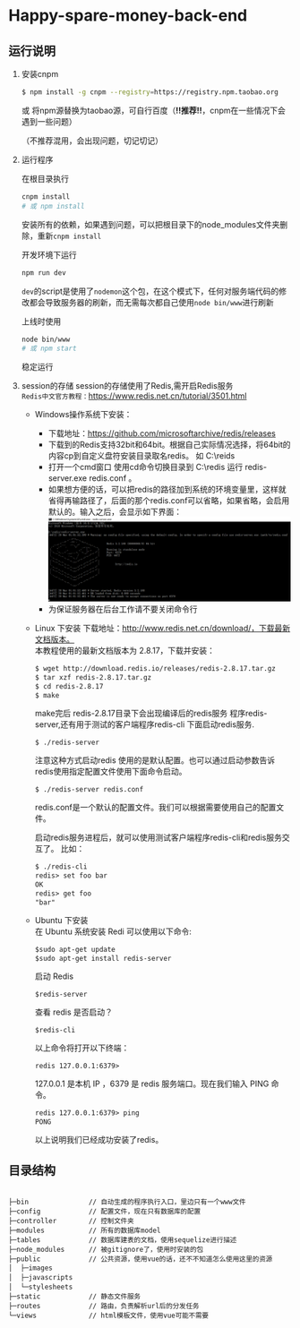 # Happy-spare-money-back-end

## 运行说明

1. 安装cnpm

    ```bash
    $ npm install -g cnpm --registry=https://registry.npm.taobao.org
    ```
    
    或 将npm源替换为taobao源，可自行百度（**!!推荐!!**，cnpm在一些情况下会遇到一些问题）
    
    （不推荐混用，会出现问题，切记切记）

2. 运行程序

    在根目录执行

    ```bash
    cnpm install
    # 或 npm install
    ```

    安装所有的依赖，如果遇到问题，可以把根目录下的node_modules文件夹删除，重新`cnpm install`
    
    开发环境下运行
    
    ```bash
    npm run dev
    ```
    
    `dev`的script是使用了`nodemon`这个包，在这个模式下，任何对服务端代码的修改都会导致服务器的刷新，而无需每次都自己使用`node bin/www`进行刷新
    
    上线时使用
    
    ```bash
    node bin/www
    # 或 npm start
    ```
    
    稳定运行

3. session的存储
    session的存储使用了Redis,需开启Redis服务            
    `Redis中文官方教程：`https://www.redis.net.cn/tutorial/3501.html               
    + Windows操作系统下安装：         
        - 下载地址：https://github.com/microsoftarchive/redis/releases
        - 下载到的Redis支持32bit和64bit。根据自己实际情况选择，将64bit的内容cp到自定义盘符安装目录取名redis。 如 C:\reids
        - 打开一个cmd窗口 使用cd命令切换目录到 C:\redis 运行 redis-server.exe redis.conf 。
        - 如果想方便的话，可以把redis的路径加到系统的环境变量里，这样就省得再输路径了，后面的那个redis.conf可以省略，如果省略，会启用默认的。输入之后，会显示如下界面：        
        ![](image/image1.png)
        - 为保证服务器在后台工作请不要关闭命令行
    + Linux 下安装
        下载地址：http://www.redis.net.cn/download/，下载最新文档版本。                
        本教程使用的最新文档版本为 2.8.17，下载并安装：
        ```
        $ wget http://download.redis.io/releases/redis-2.8.17.tar.gz
        $ tar xzf redis-2.8.17.tar.gz
        $ cd redis-2.8.17   
        $ make
        ```
        make完后 redis-2.8.17目录下会出现编译后的redis服务 
        程序redis-server,还有用于测试的客户端程序redis-cli
        下面启动redis服务.
        ```
        $ ./redis-server
        ```
        注意这种方式启动redis 使用的是默认配置。也可以通过启动参数告诉redis使用指定配置文件使用下面命令启动。
        ```
        $ ./redis-server redis.conf
        ```
        redis.conf是一个默认的配置文件。我们可以根据需要使用自己的配置文件。

        启动redis服务进程后，就可以使用测试客户端程序redis-cli和redis服务交互了。 比如：
        ```
        $ ./redis-cli
        redis> set foo bar
        OK
        redis> get foo
        "bar"
        ```
    + Ubuntu 下安装              
        在 Ubuntu 系统安装 Redi 可以使用以下命令:
        ```
        $sudo apt-get update
        $sudo apt-get install redis-server
        ```
        启动 Redis
        ```
        $redis-server
        ```
        查看 redis 是否启动？
        ```
        $redis-cli
        ```
        以上命令将打开以下终端：
        ```
        redis 127.0.0.1:6379>
        ```
        127.0.0.1 是本机 IP ，6379 是 redis 服务端口。现在我们输入 PING 命令。
        ```
        redis 127.0.0.1:6379> ping
        PONG
        ```
        以上说明我们已经成功安装了redis。


## 目录结构

```bash

├─bin               // 自动生成的程序执行入口，里边只有一个www文件  
├─config            // 配置文件，现在只有数据库的配置
├─controller        // 控制文件夹
├─modules           // 所有的数据库model
├─tables            // 数据库建表的文档，使用sequelize进行描述
├─node_modules      // 被gitignore了，使用时安装的包
├─public            // 公共资源，使用vue的话，还不不知道怎么使用这里的资源
│  ├─images         
│  ├─javascripts    
│  └─stylesheets   
├─static			// 静态文件服务
├─routes            // 路由，负责解析url后的分发任务
└─views             // html模板文件，使用vue可能不需要

```

